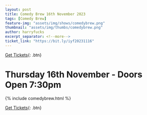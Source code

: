 ```yaml
---
layout: post
title: Comedy Brew 16th November 2023
tags: [Comedy Brew]
feature-img: "assets/img/shows/comedybrew.png"
thumbnail: "assets/img/thumbs/comedybrew.png"
author: harryfucks
excerpt_separator: <!--more-->
ticket_link: "https://bit.ly/iyf20231116"
---
```


[Get Tickets]({{page.ticket_link}}){: .btn}

# Thursday 16th November - Doors Open 7:30pm

{% include comedybrew.html %}

[Get Tickets]({{page.ticket_link}}){: .btn}
